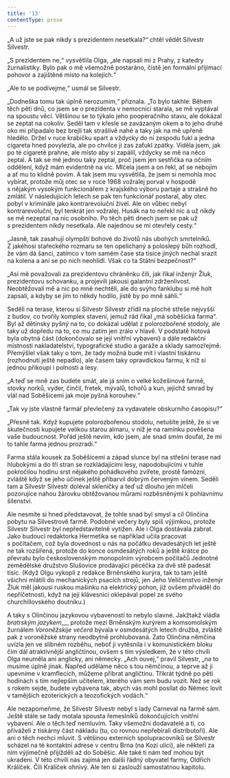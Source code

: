 ```yaml
---
title: '13'
contentType: prose
---
```


„A už jste se pak nikdy s prezidentem nesetkala?“ chtěl vědět Silvestr Silvestr.

„S prezidentem ne,“ vysvětlila Olga, „ale napsali mi z Prahy, z katedry žurnalistiky. Bylo pak o mě všemožně postaráno, čistě jen formální přijímací pohovor a zajištěné místo na kolejích.“

„Ale to se podívejme,“ usmál se Silvestr.

„Dodneška tomu tak úplně nerozumím,“ přiznala. „To bylo takhle: Během těch pěti dnů, co jsem se o prezidenta v nemocnici starala, se mě vyptával na spoustu věcí. Většinou se to týkalo jeho pooperačního stavu, ale dokázal se zeptat na cokoliv. Seděl tam v křesle se zavázaným okem a to jeho druhé oko mi připadalo bez brejlí tak strašlivě nahé a taky jak na mě upřeně hledělo. Držel v ruce krabičku spart a vždycky do ní zespodu ťukl a jedna cigareta hned povylezla, ale po chvilce ji zas zaťukl zpátky. Viděla jsem, jak po té cigaretě prahne, ale místo aby si zapálil, vždycky se mě na něco zeptal. A tak se mě jednou taky zeptal, proč jsem jen sestřička na očním oddělení, když mám evidentně na víc. Mlčela jsem a on řekl, ať se nebojím a ať mu to klidně povím. A tak jsem mu vysvětlila, že jsem si nemohla moc vybírat, protože můj otec se v roce 1968 vožralej porval v hospodě s nějakým vysokým funkcionářem z krajského výboru partaje a strašně ho zmlátil. V následujících letech se pak ten funkcionář postaral, aby otec pobyl v kriminále jako kontrarevoluční živel. Ale on vůbec nebyl kontrarevoluční, byl tenkrát jen vožralej. Husák na to neřekl nic a už nikdy se mě nezeptal na nic osobního. Po těch pěti dnech jsem se pak už s prezidentem nikdy nesetkala. Ale najednou se mi otevřely cesty.“

„Jasně, tak zasahují olympští bohové do životů nás ubohých smrtelníků. Z jakéhosi stařeckého rozmaru se ten opelichaný a poloslepý bůh rozhodl, že vám dá šanci, zatímco v tom samém čase sta tisíce jiných nechal srazit na kolena a ani se po nich ne­ohlídl. Však co ta Státní bezpečnost?“

„Asi mě považovali za prezidentovu chráněnku čili, jak říkal inženýr Žluk, prezidentovu schovanku, a projevili jakousi galantní zdrženlivost. Neobtěžovali mě a nic po mně nechtěli, ale do svýho fanklubu si mě holt zapsali, a kdyby se jim to někdy hodilo, jistě by po mně sáhli.“

Seděli na terase, kterou si Silvestr Silvestr zřídil na ploché střeše nejvyšší z budov, co tvořily komplex stavení, jemuž rád říkal „má soběšická farma“. Byl až dětinsky pyšný na to, co dokázal udělat z polorozbořené stodoly, ale taky už dopředu na to, co mu zatím jen zrálo v hlavě. V podstatě hotová byla obytná část (dokončovalo se její vnitřní vybavení) a dále redakční místnosti nakladatelství, typografické studio a garáže a sklady samozřejmě. Přemýšlel však taky o tom, že tady možná bude mít i vlastní tiskárnu (rozhodnutí ještě nepadlo), ale časem taky opravdickou farmu, k níž si jednou přikoupí i polnosti a lesy.

„A teď se mně zas budete smát, ale já sním o velké kožešinové farmě, stovky norků, vyder, činčil, fretek, mývalů, tchořů a kun, jejichž smrad by vlál nad Soběšicemi jak moje pyšná korouhev.“

„Tak vy jste vlastně farmář převlečený za vydavatele obskurního časopisu?“

„Přesně tak. Když kupujete polorozbořenou stodolu, netušíte ještě, že si ve skutečnosti kupujete velikou starou almaru, v níž je na ramínku pověšena vaše budoucnost. Pořád ještě nevím, kdo jsem, ale snad smím doufat, že mi to tahle farma jednou prozradí.“

Farma stála kousek za Soběšicemi a západ slunce byl na střešní terase nad hlubokými a do tří stran se rozkládajícími lesy, napodobujícími v tuhle pokročilou hodinu srst nějakého pohádkového zvířete, prostě famózní, zvláště když se jeho účinek ještě přibarvil dobrým červeným vínem. Seděli tam a Silvestr Silvestr doléval skleničky a teď už dlouho jen mlčeli pozorujíce nahou žárovku obtěžovanou můrami rozběsněnými k pohlavnímu šílenství.

Ale nesmíte si hned představovat, že tohle snad byl smysl a cíl Olinčina pobytu na Silvestrově farmě. Podobné večery byly spíš výjimkou, protože Silvestr Silvestr byl nepředstavitelně vytížen. Ale i Olga dostávala zabrat. Jako budoucí redaktorka Hermetika se například učila pracovat s počítačem, což byla dovednost u nás na počátku devadesátých let ještě ne tak rozšířená, protože do konce osmdesátých roků a ještě krátce po převratu bylo československým monopolním výrobcem počítačů Jednotné zemědělské družstvo Slušovice prodávající pécéčka za dvě stě padesát tisíc. (Když Olgu vykopli z redakce Brněnského kurýra, tak to tam ještě všichni mlátili do mechanických psacích strojů, jen Jeho Veličenstvo inženýr Žluk měl jakousi ruskou mašinku na elektrický pohon, již ovšem přiváděl do nepříčetnosti, když na její klávesnici oklepával popel ze svého churchillovského doutníku.)

A taky s Olinčinou jazykovou vybaveností to nebylo slavné. Jakžtakž vládla _bratrským jazykem__,_ protože mezi Brněnským kurýrem a komsomolským žurnálem _Voroněžskije večerá_ bývala v osmdesátých letech družba, zvláště pak z voroněžské strany neodbytně prohlubovaná. Zato Olinčina němčina uvízla jen ve slibném rozběhu, neboť ji vytěsnila i v komunistickém bloku čím dál atraktivnější angličtinou, ovšem s tím výsledkem, že v této chvíli Olga neuměla ani anglicky, ani německy. „Ach ouvej,“ pravil Silvestr, „na to musíme úplně jinak. Napřed uděláme něco s tou němčinou, a teprve až ji upevníme v kramflecích, můžeme přibrat angličtinu. Třikrát týdně po pěti hodinách s tím nejlepším učitelem, kterého vám sem budu vozit. Než se rok s rokem sejde, budete vybavena tak, abych vás mohl posílat do Němec lovit v tamějších ezoterických a teozofických vodách.“

Ale nezapomeňme, že Silvestr Silvestr nebyl s lady Carneval na farmě sám. Ještě stále se tady motala spousta řemeslníků dokončujících vnitřní vybavení. Ale o těch teď nemluvím. Taky všemožní dodavatelé a ti, co přiváželi z tiskárny část nákladu (tu, co rovnou nepřebírali distributoři). Ale ani o těch nechci mluvit. S většinou exter­ních spolupracovníků se Silvestr scházel na té kontaktní adrese v centru Brna (na Kozí ulici), ale někteří za ním výjimečně přijížděli až do Soběšic. Ale také ti nám teď mohou být ukradeni. V této chvíli nás zajímá jen další řádný obyvatel farmy, Oldřich Králíček. Čili Králíček ohnivý. Ale ten si zaslouží samostatnou kapitolu.
